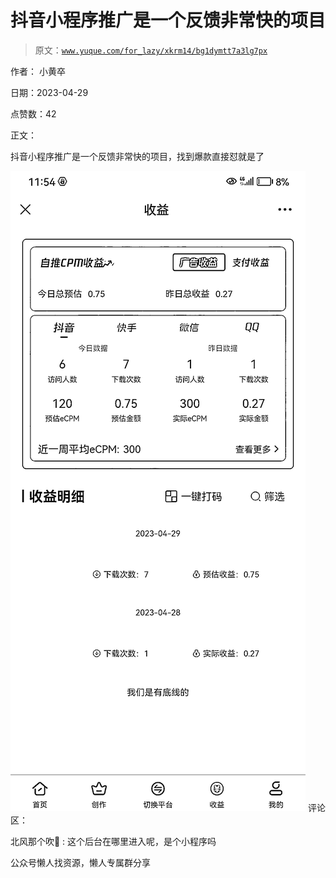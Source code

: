 # 抖音小程序推广是一个反馈非常快的项目

> 原文：[`www.yuque.com/for_lazy/xkrm14/bg1dymtt7a3lg7px`](https://www.yuque.com/for_lazy/xkrm14/bg1dymtt7a3lg7px)



作者： 小黄卒



日期：2023-04-29



点赞数：42



正文：



抖音小程序推广是一个反馈非常快的项目，找到爆款直接怼就是了



![](img/a7127d2ec3675f7b0e2f8a5689bbbff6.png)  <ne-p id="u60cec927" data-lake-id="u60cec927">评论区：



北风那个吹 : 这个后台在哪里进入呢，是个小程序吗



公众号懒人找资源，懒人专属群分享

</ne-p>